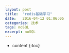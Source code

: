 ```yaml
---
layout: post
title:  "redis基础学习"
date:   2016-04-12 01:06:05
categories: 技术
tags: noSQL
excerpt: noSQL
---
```



* content
{:toc}
